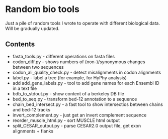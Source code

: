 
# Random bio tools

Just a pile of random tools I wrote to operate with different biological data.
Will be gradually updated.

## Contents

- fasta_tools.py - different operations on fasta files
- codon_diff.py - shows numbers of (non-)/synonymous changes between two sequences
- codon_ali_quality_check.py - detect misalignments in codon alignments
- label.py - label a tree (for example, for HyPhy analysis)
- add add_gene_labels.py - tool to add gene names for each Ensembl ID in a text file
- bdb_to_stdout.py - show content of a berkeley DB file
- bed_to_seq.py - transform bed-12 annotation to a sequence
- chain_bed_intersect.py - a fast tool to show intersectios between chains and bed-12 tracks
- invert_complement.py - just get an invert complement sequence
- reorder_muscle_html.py - sort MUSCLE html output
- split_CESAR_output.py - parse CESAR2.0 output file, get exon alignments + flanks
